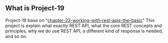 ## What is Project-19

Project-19 base on
"[chapter-23-working-with-rest-apis-the-basic](./../chapter-23-working-with-rest-apis-the-basic)"
This project is explain what exactly REST API, what the core REST concepts and
principles, why we do use REST API, a different kind of response is needed, and
so on.

